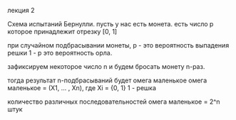лекция 2

Схема испытаний Бернулли.
пусть у нас есть монета.
есть число р которое принадлежит отрезку [0, 1]

при случайном подбрасывании монеты, р - это вероятность выпадения решки
1 - р это вероятность орла.

зафиксируем некоторое число n и будем бросать монету n-раз.

тогда результат n-подбрасываний будет омега маленькое
омега маленькое = (Х1, ... , Хn), где Хi = {0, 1} 1 - решка

количество различных последовательностей омега маленькое = 2^n штук
